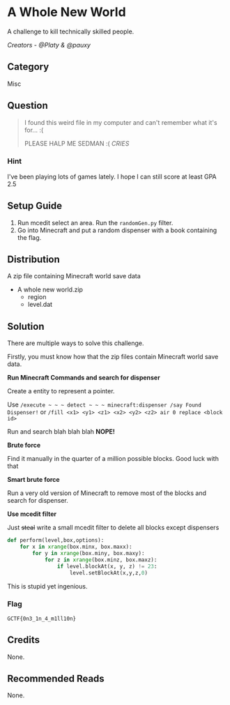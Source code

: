 # A Whole New World
A challenge to kill technically skilled people.

<i>Creators - @Platy &amp; @pauxy</i>

## Category
Misc

## Question
>I found this weird file in my computer and can't remember what it's for... :(
>
>PLEASE HALP ME SEDMAN :( *CRIES*

### Hint
I've been playing lots of games lately. I hope I can still score at least GPA 2.5

## Setup Guide
1. Run mcedit select an area. Run the `randomGen.py` filter.
2. Go into Minecraft and put a random dispenser with a book containing the flag.

## Distribution
A zip file containing Minecraft world save data
- A whole new world.zip
	- region
	- level.dat

## Solution
There are multiple ways to solve this challenge.

Firstly, you must know how that the zip files contain Minecraft world save data.

<b>Run Minecraft Commands and search for dispenser</b>

Create a entity to represent a pointer.

Use `/execute ~ ~ ~ detect ~ ~ ~ minecraft:dispenser /say Found Dispenser!` or `/fill <x1> <y1> <z1> <x2> <y2> <z2> air 0 replace <block id>`

Run and search blah blah blah <b>NOPE!</b>

<b>Brute force</b>

Find it manually in the quarter of a million possible blocks. Good luck with that

<b>Smart brute force</b>

Run a very old version of Minecraft to remove most of the blocks and search for dispenser.

<b>Use mcedit filter</b>

Just ~~steal~~ write a small mcedit filter to delete all blocks except dispensers

```python
def perform(level,box,options):
	for x in xrange(box.minx, box.maxx):
		for y in xrange(box.miny, box.maxy):
			for z in xrange(box.minz, box.maxz):
				if level.blockAt(x, y, z) != 23:
					level.setBlockAt(x,y,z,0)
```

This is stupid yet ingenious.

### Flag
`GCTF{0n3_1n_4_m1ll10n}`

## Credits
None.

## Recommended Reads
None.